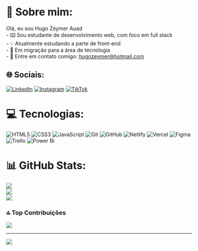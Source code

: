 # 💫 Sobre mim:
Olá, eu sou Hugo Zeymer Auad<br>- ⌨️ Sou estudante de desenvolvimento web, com foco em full stack<br>- 💡 Atualmente estudando a parte de front-end<br>- 🧭 Em migração para a área de tecnologia<br>- 📧 Entre em contato comigo: hugozeymer@hotmail.com


## 🌐 Sociais:
[![LinkedIn](https://img.shields.io/badge/LinkedIn-%230077B5.svg?logo=linkedin&logoColor=white)](https://linkedin.com/in/https://www.linkedin.com/in/hugozauad/) [![Instagram](https://img.shields.io/badge/Instagram-%23E4405F.svg?logo=Instagram&logoColor=white)](https://instagram.com/https://www.instagram.com/hugozauad/) [![TikTok](https://img.shields.io/badge/TikTok-%23000000.svg?logo=TikTok&logoColor=white)](https://tiktok.com/@https://www.tiktok.com/@hugozauad) 

# 💻 Tecnologias:
![HTML5](https://img.shields.io/badge/html5-%23E34F26.svg?style=for-the-badge&logo=html5&logoColor=white) ![CSS3](https://img.shields.io/badge/css3-%231572B6.svg?style=for-the-badge&logo=css3&logoColor=white) ![JavaScript](https://img.shields.io/badge/javascript-%23323330.svg?style=for-the-badge&logo=javascript&logoColor=%23F7DF1E) ![Git](https://img.shields.io/badge/git-%23F05033.svg?style=for-the-badge&logo=git&logoColor=white) ![GitHub](https://img.shields.io/badge/github-%23121011.svg?style=for-the-badge&logo=github&logoColor=white) ![Netlify](https://img.shields.io/badge/netlify-%23000000.svg?style=for-the-badge&logo=netlify&logoColor=#00C7B7) ![Vercel](https://img.shields.io/badge/vercel-%23000000.svg?style=for-the-badge&logo=vercel&logoColor=white) ![Figma](https://img.shields.io/badge/figma-%23F24E1E.svg?style=for-the-badge&logo=figma&logoColor=white) ![Trello](https://img.shields.io/badge/Trello-%23026AA7.svg?style=for-the-badge&logo=Trello&logoColor=white) ![Power Bi](https://img.shields.io/badge/power_bi-F2C811?style=for-the-badge&logo=powerbi&logoColor=black)

# 📊 GitHub Stats:
![](https://github-readme-stats.vercel.app/api?username=HugoZAuad&theme=vue-dark&hide_border=true&include_all_commits=true&count_private=true)<br/>
![](https://github-readme-streak-stats.herokuapp.com/?user=HugoZAuad&theme=vue-dark&hide_border=true)<br/>
![](https://github-readme-stats.vercel.app/api/top-langs/?username=HugoZAuad&theme=vue-dark&hide_border=true&include_all_commits=true&count_private=true&layout=compact)

### 🔝 Top Contribuições
![](https://github-contributor-stats.vercel.app/api?username=HugoZAuad&limit=5&theme=vue-dark&combine_all_yearly_contributions=true)

---
[![](https://visitcount.itsvg.in/api?id=HugoZAuad&icon=3&color=6)](https://visitcount.itsvg.in)

